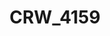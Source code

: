 ---
layout: photo
title: "CRW_4159"
image_main: 05/20080822-CRW_4159-500.jpg
image_thumbnail: 05/20080822-CRW_4159-100.jpg
left: 15.html
right: 04.html
---